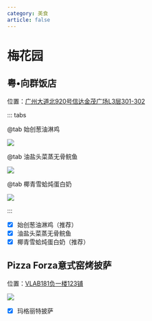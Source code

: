 ```yaml
---
category: 美食
article: false
---
```


# 梅花园

## 粤•向群饭店

<span class="icon iconfont icon-locate"></span> 位置：<a href="https://ditu.amap.com/place/B0I2JZ4YIS" target="_blank">广州大道北920号信达金茂广场L3层301-302</a>

::: tabs

@tab 始创葱油淋鸡

![](https://img.sherry4869.com/blog/life/food/guangzhou/th/mhy/xqfd/img.jpg)

@tab 油盐头菜蒸无骨鲩鱼

![](https://img.sherry4869.com/blog/life/food/guangzhou/th/mhy/xqfd/img_2.jpg)

@tab 椰青雪蛤炖蛋白奶

![](https://img.sherry4869.com/blog/life/food/guangzhou/th/mhy/xqfd/img_3.jpg)

:::

- [x] 始创葱油淋鸡（推荐）
- [x] 油盐头菜蒸无骨鲩鱼
- [x] 椰青雪蛤炖蛋白奶（推荐）

## Pizza Forza意式窑烤披萨

<span class="icon iconfont icon-locate"></span> 位置：<a href="https://ditu.amap.com/place/B0I12MZD0C" target="_blank">VLAB181负一楼123铺</a>

![](https://img.sherry4869.com/blog/life/food/guangzhou/th/mhy/forza/img.jpg)

- [x] 玛格丽特披萨